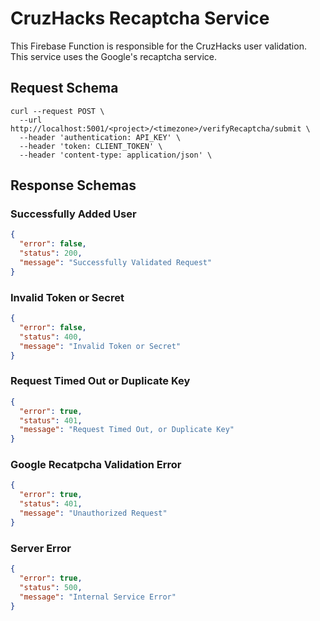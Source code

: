 # CruzHacks Recaptcha Service

This Firebase Function is responsible for the CruzHacks user validation. This service uses the Google's recaptcha service.

## Request Schema

```shell
curl --request POST \
  --url http://localhost:5001/<project>/<timezone>/verifyRecaptcha/submit \
  --header 'authentication: API_KEY' \
  --header 'token: CLIENT_TOKEN' \
  --header 'content-type: application/json' \
```

## Response Schemas

### Successfully Added User

```json
{
  "error": false,
  "status": 200,
  "message": "Successfully Validated Request"
}
```

### Invalid Token or Secret 
```json
{
  "error": false,
  "status": 400,
  "message": "Invalid Token or Secret"
}
```

### Request Timed Out or Duplicate Key

```json
{
  "error": true,
  "status": 401,
  "message": "Request Timed Out, or Duplicate Key"
}
```

### Google Recatpcha Validation Error
```json 
{
  "error": true,
  "status": 401,
  "message": "Unauthorized Request"
}
```

### Server Error

```json
{
  "error": true,
  "status": 500,
  "message": "Internal Service Error"
}
```
